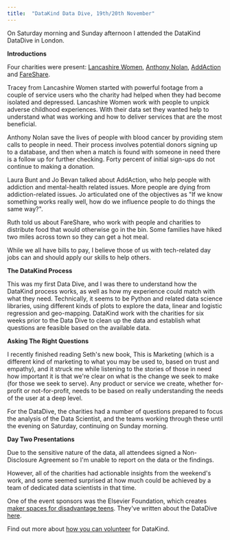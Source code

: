 ```yaml
---
title:  "DataKind Data Dive, 19th/20th November"
---
```


On Saturday morning and Sunday afternoon I attended the DataKind DataDive in London.

**Introductions**

Four charities were present: [Lancashire Women](https://twitter.com/LancashireWomen?lang=en), [Anthony Nolan](https://www.anthonynolan.org/), [AddAction](https://www.addaction.org.uk/) and [FareShare](https://fareshare.org.uk/).

Tracey from Lancashire Women started with powerful footage from a couple of service users who the charity had helped when they had become isolated and depressed. Lancashire Women work with people to unpick adverse childhood experiences. With their data set they wanted help to understand what was working and how to deliver services that are the most beneficial.

Anthony Nolan save the lives of people with blood cancer by providing stem calls to people in need. Their process involves potential donors signing up to a database, and then when a match is found with someone in need there is a follow up for further checking. Forty percent of initial sign-ups do not continue to making a donation.

Laura Bunt and Jo Bevan talked about AddAction, who help people with addiction and mental-health related issues. More people are dying from addiction-related issues. Jo articulated one of the objectives as "If we know something works really well, how do we influence people to do things the same way?".

Ruth told us about FareShare, who work with people and charities to distribute food that would otherwise go in the bin. Some families have hiked two miles across town so they can get a hot meal. 

While we all have bills to pay, I believe those of us with tech-related day jobs can and should apply our skills to help others. 

**The DataKind Process**

This was my first Data Dive, and I was there to understand how the DataKind process works, as well as how my experience could match with what they need. Technically, it seems to be Python and related data science libraries, using different kinds of plots to explore the data, linear and logistic regression and geo-mapping. DataKind work with the charities for six weeks prior to the Data Dive to clean up the data and establish what questions are feasible based on the available data.

**Asking The Right Questions**

I recently finished reading Seth's new book, This is Marketing (which is a different kind of marketing to what you may be used to, based on trust and empathy), and it struck me while listening to the stories of those in need how important it is that we're clear on what is the change we seek to make (for those we seek to serve). Any product or service we create, whether for-profit or not-for-profit, needs to be based on really understanding the needs of the user at a deep level.

For the DataDive, the charities had a number of questions prepared to focus the analysis of the Data Scientist, and the teams working through these until the evening on Saturday, continuing on Sunday morning.

**Day Two Presentations**

Due to the sensitive nature of the data, all attendees signed a Non-Disclosure Agreement so I'm unable to report on the data or the findings. 

However, all of the charities had actionable insights from the weekend's work, and some seemed surprised at how much could be achieved by a team of dedicated data scientists in that time.

One of the event sponsors was the Elsevier Foundation, which creates [maker spaces for disadvantage teens](https://www.elsevier.com/connect/imperial-college-london-designs-an-invention-space-for-disadvantaged-teens). They've  written about the DataDive [here](https://www.elsevier.com/connect/datadive-in-action-how-can-data-scientists-help-non-profits-change-the-world?sf202375708=1).

Find out more about [how you can volunteer](https://www.datakind.org/do-good-with-data) for DataKind.









